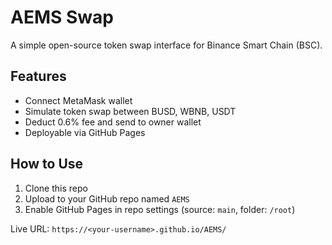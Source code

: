 # AEMS Swap

A simple open-source token swap interface for Binance Smart Chain (BSC).

## Features

- Connect MetaMask wallet
- Simulate token swap between BUSD, WBNB, USDT
- Deduct 0.6% fee and send to owner wallet
- Deployable via GitHub Pages

## How to Use

1. Clone this repo
2. Upload to your GitHub repo named `AEMS`
3. Enable GitHub Pages in repo settings (source: `main`, folder: `/root`)

Live URL: `https://<your-username>.github.io/AEMS/`